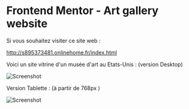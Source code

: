 # Frontend Mentor - Art gallery website

Si vous souhaitez visiter ce site web : 

http://s895373481.onlinehome.fr/index.html

Voici un site vitrine d'un musée d'art au Etats-Unis : (version Desktop)

![Screenshot](ModernG.gif)


Version Tablette : (à partir de 768px )

![Screenshot](ModernGT.gif)

